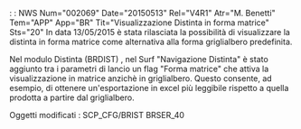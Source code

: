  :  : NWS Num="002069" Date="20150513" Rel="V4R1" Atr="M. Benetti" Tem="APP" App="BR" Tit="Visualizzazione Distinta in forma matrice" Sts="20"
In data 13/05/2015 è stata rilasciata la possibilità di visualizzare la distinta in forma matrice come alternativa alla forma griglialbero predefinita.

Nel modulo Distinta (BRDIST) , nel Surf "Navigazione Distinta" è stato aggiunto tra i parametri di lancio un flag "Forma matrice" che attiva la visualizzazione in matrice anzichè in griglialbero.
Questo consente, ad esempio, di ottenere un'esportazione in excel più leggibile rispetto a quella prodotta a partire dal griglialbero.

Oggetti modificati : 
SCP_CFG/BRIST
BRSER_40
